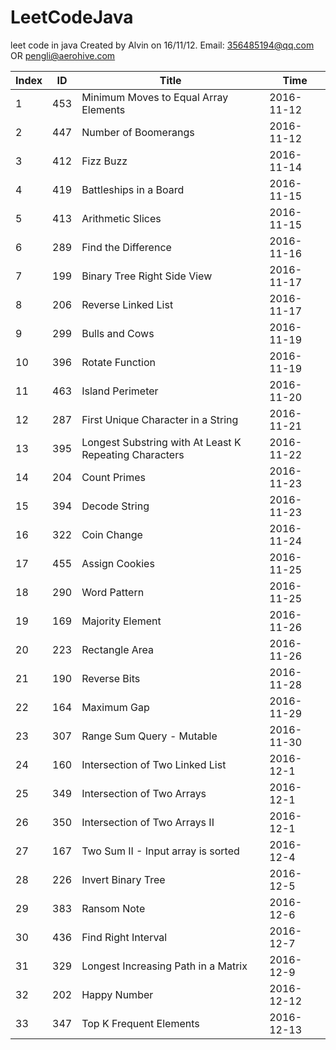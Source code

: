 # LeetCodeJava
leet code in java
Created by Alvin on 16/11/12.
Email: 356485194@qq.com  OR  pengli@aerohive.com


Index  | ID |Title | Time
---|---|---|---
1      | 453 | Minimum Moves to Equal Array Elements                                     | 2016-11-12
2      | 447 | Number of Boomerangs                                                      | 2016-11-12
3      | 412 | Fizz Buzz                                                                 | 2016-11-14
4      | 419 | Battleships in a Board                                                    | 2016-11-15
5      | 413 | Arithmetic Slices                                                         | 2016-11-15
6      | 289 | Find the Difference                                                       | 2016-11-16
7      | 199 | Binary Tree Right Side View                                               | 2016-11-17
8      | 206 | Reverse Linked List                                                       | 2016-11-17
9      | 299 | Bulls and Cows                                                            | 2016-11-19
10     | 396 | Rotate Function                                                           | 2016-11-19
11     | 463 | Island Perimeter                                                          | 2016-11-20
12     | 287 | First Unique Character in a String                                        | 2016-11-21
13     | 395 | Longest Substring with At Least K Repeating Characters                    | 2016-11-22
14     | 204 | Count Primes                                                              | 2016-11-23
15     | 394 | Decode String                                                             | 2016-11-23
16     | 322 | Coin Change                                                               | 2016-11-24
17     | 455 | Assign Cookies                                                            | 2016-11-25
18     | 290 | Word Pattern                                                              | 2016-11-25
19     | 169 | Majority Element                                                          | 2016-11-26
20     | 223 | Rectangle Area                                                            | 2016-11-26
21     | 190 | Reverse Bits                                                              | 2016-11-28
22     | 164 | Maximum Gap                                                               | 2016-11-29
23     | 307 | Range Sum Query - Mutable                                                 | 2016-11-30
24     | 160 | Intersection of Two Linked List                                           | 2016-12-1
25     | 349 | Intersection of Two Arrays                                                | 2016-12-1
26     | 350 | Intersection of Two Arrays II                                             | 2016-12-1
27     | 167 | Two Sum II - Input array is sorted                                        | 2016-12-4
28     | 226 | Invert Binary Tree                                                        | 2016-12-5
29     | 383 | Ransom Note                                                               | 2016-12-6
30     | 436 | Find Right Interval                                                       | 2016-12-7
31     | 329 | Longest Increasing Path in a Matrix                                       | 2016-12-9
32     | 202 | Happy Number                                                              | 2016-12-12
33     | 347 | Top K Frequent Elements                                                   | 2016-12-13

